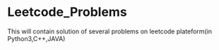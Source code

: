 # Leetcode_Problems
This will contain solution of several problems on leetcode plateform(in Python3,C++,JAVA)

